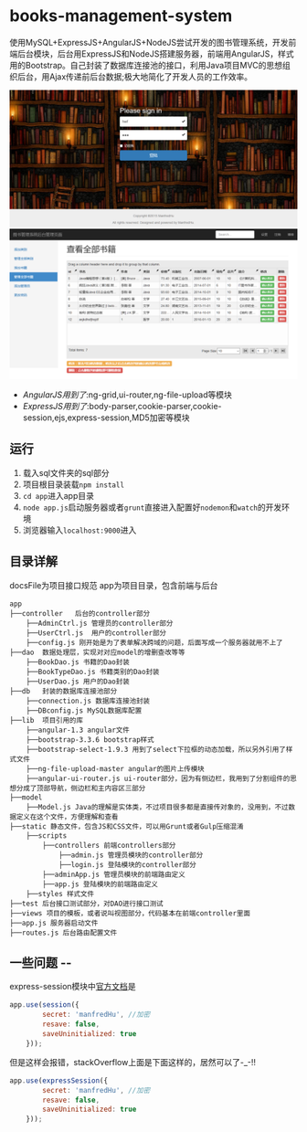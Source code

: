 # books-management-system
使用MySQL+ExpressJS+AngularJS+NodeJS尝试开发的图书管理系统，开发前端后台模块，后台用ExpressJS和NodeJS搭建服务器，前端用AngularJS，样式用的Bootstrap。自己封装了数据库连接池的接口，利用Java项目MVC的思想组织后台，用Ajax传递前后台数据;极大地简化了开发人员的工作效率。


![登陆界面截图](picture/login.png)
![后台管理界面截图](picture/admin.png)

- *AngularJS用到了*:ng-grid,ui-router,ng-file-upload等模块
- *ExpressJS用到了*:body-parser,cookie-parser,cookie-session,ejs,express-session,MD5加密等模块


## 运行

1. 载入sql文件夹的sql部分
2. 项目根目录装载`npm install`
3. `cd app`进入app目录
4. `node app.js`启动服务器或者`grunt`直接进入配置好`nodemon`和`watch`的开发环境
5. 浏览器输入`localhost:9000`进入


## 目录详解
docsFile为项目接口规范
app为项目目录，包含前端与后台

```
app
├──controller	后台的controller部分
	├──AdminCtrl.js 管理员的controller部分
	├──UserCtrl.js	用户的controller部分
	├──config.js 刚开始是为了表单解决跨域的问题，后面写成一个服务器就用不上了
├──dao	数据处理层，实现对对应model的增删查改等等
	├──BookDao.js 书籍的Dao封装
	├──BookTypeDao.js 书籍类别的Dao封装
	├──UserDao.js 用户的Dao封装
├──db	封装的数据库连接池部分
	├──connection.js 数据库连接池封装
	├──DBconfig.js MySQL数据库配置
├──lib	项目引用的库
	├──angular-1.3 angular文件
	├──bootstrap-3.3.6 bootstrap样式
	├──bootstrap-select-1.9.3 用到了select下拉框的动态加载，所以另外引用了样式文件
	├──ng-file-upload-master angular的图片上传模块
	├──angular-ui-router.js ui-router部分，因为有侧边栏，我用到了分割组件的思想分成了顶部导航，侧边栏和主内容区三部分
├──model
	├──Model.js	Java的理解是实体类，不过项目很多都是直接传对象的，没用到，不过数据定义在这个文件，方便理解和查看
├──static 静态文件，包含JS和CSS文件，可以用Grunt或者Gulp压缩混淆
	├──scripts
		├──controllers 前端controllers部分
			├──admin.js 管理员模块的controller部分
			├──login.js 登陆模块的controller部分
		├──adminApp.js 管理员模块的前端路由定义
		├──app.js 登陆模块的前端路由定义
	├──styles 样式文件
├──test 后台接口测试部分，对DAO进行接口测试
├──views 项目的模板，或者说叫视图部分，代码基本在前端controller里面
├──app.js 服务器启动文件
├──routes.js 后台路由配置文件
```

## 一些问题  --
express-session模块中[官方文档](https://github.com/expressjs/session?_ga=1.2960176.1066105876.1451139756)是

```javascript
app.use(session({
        secret: 'manfredHu', //加密
        resave: false,
        saveUninitialized: true
    }));
```

但是这样会报错，stackOverflow上面是下面这样的，居然可以了-_-!!


```javascript
app.use(expressSession({
        secret: 'manfredHu', //加密
        resave: false,
        saveUninitialized: true
    }));
```
